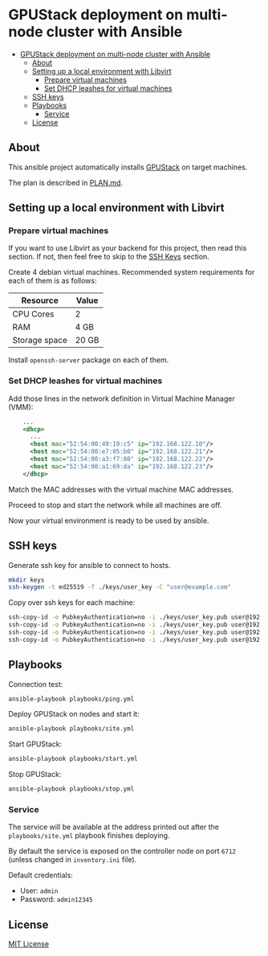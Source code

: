 # GPUStack deployment on multi-node cluster with Ansible

- [GPUStack deployment on multi-node cluster with Ansible](#gpustack-deployment-on-multi-node-cluster-with-ansible)
  - [About](#about)
  - [Setting up a local environment with Libvirt](#setting-up-a-local-environment-with-libvirt)
    - [Prepare virtual machines](#prepare-virtual-machines)
    - [Set DHCP leashes for virtual machines](#set-dhcp-leashes-for-virtual-machines)
  - [SSH keys](#ssh-keys)
  - [Playbooks](#playbooks)
    - [Service](#service)
  - [License](#license)

## About

This ansible project automatically installs [GPUStack](https://github.com/gpustack/gpustack) on target machines.

The plan is described in [PLAN.md](./PLAN.md).

## Setting up a local environment with Libvirt

### Prepare virtual machines

If you want to use Libvirt as your backend for this project, then read this section. If not, then feel free to skip to the [SSH Keys](#ssh-keys) section.

Create 4 debian virtual machines. Recommended system requirements for each of them is as follows:

| Resource      | Value |
| ------------- | ----- |
| CPU Cores     | 2     |
| RAM           | 4 GB  |
| Storage space | 20 GB |

Install `openssh-server` package on each of them.

### Set DHCP leashes for virtual machines

Add those lines in the network definition in Virtual Machine Manager (VMM):

```xml
    ...
    <dhcp>
      ...
      <host mac="52:54:00:49:19:c5" ip="192.168.122.10"/>
      <host mac="52:54:00:e7:05:b0" ip="192.168.122.21"/>
      <host mac="52:54:00:a3:f7:80" ip="192.168.122.22"/>
      <host mac="52:54:00:a1:69:da" ip="192.168.122.23"/>
    </dhcp>
```

Match the MAC addresses with the virtual machine MAC addresses.

Proceed to stop and start the network while all machines are off.

Now your virtual environment is ready to be used by ansible.

## SSH keys

Generate ssh key for ansible to connect to hosts.

```bash
mkdir keys
ssh-keygen -t ed25519 -f ./keys/user_key -C "user@example.com"
```

Copy over ssh keys for each machine:

```bash
ssh-copy-id -o PubkeyAuthentication=no -i ./keys/user_key.pub user@192.168.122.10
ssh-copy-id -o PubkeyAuthentication=no -i ./keys/user_key.pub user@192.168.122.21
ssh-copy-id -o PubkeyAuthentication=no -i ./keys/user_key.pub user@192.168.122.22
ssh-copy-id -o PubkeyAuthentication=no -i ./keys/user_key.pub user@192.168.122.23
```

## Playbooks

Connection test:

```bash
ansible-playbook playbooks/ping.yml
```

Deploy GPUStack on nodes and start it:

```bash
ansible-playbook playbooks/site.yml
```

Start GPUStack:

```bash
ansible-playbook playbooks/start.yml
```

Stop GPUStack:

```bash
ansible-playbook playbooks/stop.yml
```

### Service

The service will be available at the address printed out after the `playbooks/site.yml` playbook finishes deploying.

By default the service is exposed on the controller node on port `6712` (unless changed in `inventory.ini` file).

Default credentials:

- User: `admin`
- Password: `admin12345`

## License

[MIT License](./LICENSE)
